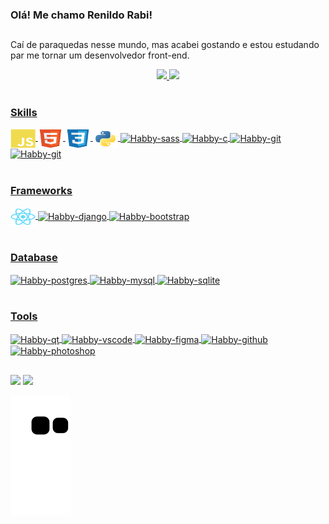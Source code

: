 ### Olá! Me chamo Renildo Rabi!
##

Caí de paraquedas nesse mundo, mas acabei gostando e estou estudando par me tornar um desenvolvedor front-end.

<div align="center">
  <a href="https://github.com/rafaballerini">
  <img height="180em" src="https://github-readme-stats.vercel.app/api?username=Renildo15&show_icons=true&theme=dark&include_all_commits=true&count_private=true"/>
  <img height="180em" src="https://github-readme-stats.vercel.app/api/top-langs/?username=Renildo15&layout=compact&langs_count=7&theme=dark"/>
</div>
<div style="display: inline_block"><br>
  <h3>Skills</h3>
  <img align="center" alt="Habby-Js" height="30" width="40" src="https://raw.githubusercontent.com/devicons/devicon/master/icons/javascript/javascript-plain.svg">
  <img align="center" alt="Habby-HTML" height="30" width="40" src="https://raw.githubusercontent.com/devicons/devicon/master/icons/html5/html5-original.svg">
  <img align="center" alt="Habby-CSS" height="30" width="40" src="https://raw.githubusercontent.com/devicons/devicon/master/icons/css3/css3-original.svg">
  <img align="center" alt="Habby-Python" height="30" width="40" src="https://raw.githubusercontent.com/devicons/devicon/master/icons/python/python-original.svg">
  <img align="center" alt="Habby-sass" height="30" width="40" src="https://cdn.jsdelivr.net/gh/devicons/devicon/icons/sass/sass-original.svg" />
  <img align="center" alt="Habby-c" height="30" width="40" src="https://cdn.jsdelivr.net/gh/devicons/devicon/icons/c/c-original.svg" />
  <img align="center" alt="Habby-git" height="30" width="40" src="https://cdn.jsdelivr.net/gh/devicons/devicon/icons/git/git-original.svg" />
  <img align="center" alt="Habby-git" height="30" width="40" src="https://cdn.jsdelivr.net/gh/devicons/devicon/icons/docker/docker-original-wordmark.svg" />
  <br>
  <br>
  <h3>Frameworks</h3>
  <img align="center" alt="Habby-React" height="30" width="40" src="https://raw.githubusercontent.com/devicons/devicon/master/icons/react/react-original.svg">
  <img align="center" alt="Habby-django" height="30" width="40" src="https://cdn.jsdelivr.net/gh/devicons/devicon/icons/django/django-plain-wordmark.svg" />
  <img align="center" alt="Habby-bootstrap" height="30" width="40" src="https://cdn.jsdelivr.net/gh/devicons/devicon/icons/bootstrap/bootstrap-original-wordmark.svg" />
  <br>
  <br>
  <h3>Database</h3>
  <img align="center" alt="Habby-postgres" height="30" width="40" src="https://cdn.jsdelivr.net/gh/devicons/devicon/icons/postgresql/postgresql-original.svg" />
  <img align="center" alt="Habby-mysql" height="30" width="40" src="https://cdn.jsdelivr.net/gh/devicons/devicon/icons/mysql/mysql-plain.svg" />
  <img align="center" alt="Habby-sqlite" height="30" width="40" src="https://cdn.jsdelivr.net/gh/devicons/devicon/icons/sqlite/sqlite-original.svg" />
  <br>
  <br>
  <h3>Tools</h3>
  <img align="center" alt="Habby-qt" height="30" width="40" src="https://cdn.jsdelivr.net/gh/devicons/devicon/icons/qt/qt-original.svg" />
  <img align="center" alt="Habby-vscode" height="30" width="40" src="https://cdn.jsdelivr.net/gh/devicons/devicon/icons/vscode/vscode-original.svg" />
  <img align="center" alt="Habby-figma" height="30" width="40" src="https://cdn.jsdelivr.net/gh/devicons/devicon/icons/figma/figma-original.svg" />
  <img align="center" alt="Habby-github" height="30" width="40" src="https://cdn.jsdelivr.net/gh/devicons/devicon/icons/github/github-original.svg" />
  <img align="center" alt="Habby-photoshop" height="30" width="40" src="https://cdn.jsdelivr.net/gh/devicons/devicon/icons/photoshop/photoshop-plain.svg" />
          
          

  
</div>
  
  ##
  
  
<div>
  
  <a href = "mailto:renildorabi22@gmail.com"><img src="https://img.shields.io/badge/-Gmail-%23333?style=for-the-badge&logo=gmail&logoColor=white" target="_blank"></a>
  <a href="https://www.linkedin.com/in/renildo-rabi-vale-dos-santos-992127201/" target="_blank"><img src="https://img.shields.io/badge/-LinkedIn-%230077B5?style=for-the-badge&logo=linkedin&logoColor=white" target="_blank"></a> 
 
  ![Snake animation](https://github.com/Renildo15/Renildo15/blob/output/github-contribution-grid-snake.svg)
  
</div>



